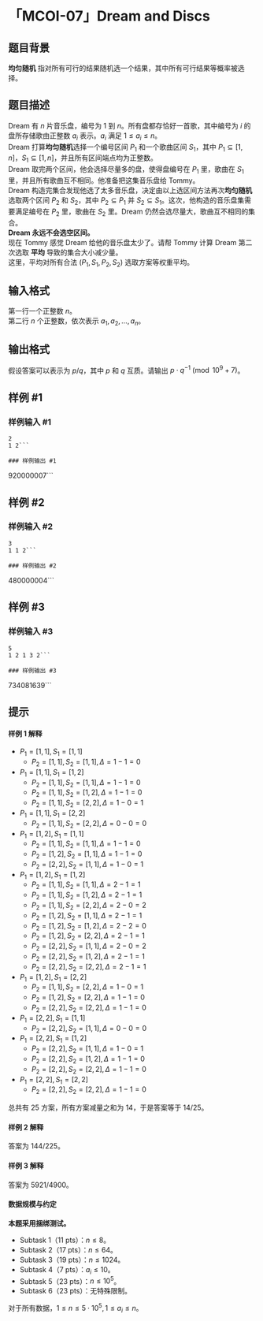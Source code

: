 # 「MCOI-07」Dream and Discs

## 题目背景

**均匀随机** 指对所有可行的结果随机选一个结果，其中所有可行结果等概率被选择。

## 题目描述

Dream 有 $n$ 片音乐盘，编号为 $1$ 到 $n$。所有盘都存恰好一首歌，其中编号为 $i$ 的盘所存储歌由正整数 $a_i$ 表示。$a_i$ 满足 $1\le a_i\le n$。  
Dream 打算**均匀随机**选择一个编号区间 $P_1$ 和一个歌曲区间 $S_1$，其中 $P_1\subseteq [1,n]$，$S_1\subseteq [1,n]$，并且所有区间端点均为正整数。  
Dream 取完两个区间，他会选择尽量多的盘，使得盘编号在 $P_1$ 里，歌曲在 $S_1$ 里，并且所有歌曲互不相同。他准备把这集音乐盘给 Tommy。  
Dream 构造完集合发现他选了太多音乐盘，决定由以上选区间方法再次**均匀随机**选取两个区间 $P_2$ 和 $S_2$，其中 $P_2\subseteq P_1$ 并 $S_2\subseteq S_1$。这次，他构造的音乐盘集需要满足编号在 $P_2$ 里，歌曲在 $S_2$ 里。Dream 仍然会选尽量大，歌曲互不相同的集合。  
**Dream 永远不会选空区间。**  
现在 Tommy 感觉 Dream 给他的音乐盘太少了。请帮 Tommy 计算 Dream 第二次选取 **平均** 导致的集合大小减少量。  
这里，平均对所有合法 $(P_1,S_1,P_2,S_2)$ 选取方案等权重平均。

## 输入格式

第一行一个正整数 $n$。  
第二行 $n$ 个正整数，依次表示 $a_1,a_2,\dots,a_n$。

## 输出格式

假设答案可以表示为 $p/q$，其中 $p$ 和 $q$ 互质。请输出 $p\cdot q^{-1}\pmod{10^9+7}$。

## 样例 #1

### 样例输入 #1
```
2
1 2```

### 样例输出 #1

```
920000007```

## 样例 #2

### 样例输入 #2
```
3
1 1 2```

### 样例输出 #2

```
480000004```

## 样例 #3

### 样例输入 #3
```
5
1 2 1 3 2```

### 样例输出 #3

```
734081639```

## 提示

#### 样例 1 解释

 - $P_1=[1,1],S_1=[1,1]$
   - $P_2=[1,1],S_2=[1,1],\Delta=1-1=0$
 - $P_1=[1,1],S_1=[1,2]$
   - $P_2=[1,1],S_2=[1,1],\Delta=1-1=0$
   - $P_2=[1,1],S_2=[1,2],\Delta=1-1=0$
   - $P_2=[1,1],S_2=[2,2],\Delta=1-0=1$
 - $P_1=[1,1],S_1=[2,2]$
   - $P_2=[1,1],S_2=[2,2],\Delta=0-0=0$
 - $P_1=[1,2],S_1=[1,1]$
   - $P_2=[1,1],S_2=[1,1],\Delta=1-1=0$
   - $P_2=[1,2],S_2=[1,1],\Delta=1-1=0$
   - $P_2=[2,2],S_2=[1,1],\Delta=1-0=1$
 - $P_1=[1,2],S_1=[1,2]$
   - $P_2=[1,1],S_2=[1,1],\Delta=2-1=1$
   - $P_2=[1,1],S_2=[1,2],\Delta=2-1=1$
   - $P_2=[1,1],S_2=[2,2],\Delta=2-0=2$
   - $P_2=[1,2],S_2=[1,1],\Delta=2-1=1$
   - $P_2=[1,2],S_2=[1,2],\Delta=2-2=0$
   - $P_2=[1,2],S_2=[2,2],\Delta=2-1=1$
   - $P_2=[2,2],S_2=[1,1],\Delta=2-0=2$
   - $P_2=[2,2],S_2=[1,2],\Delta=2-1=1$
   - $P_2=[2,2],S_2=[2,2],\Delta=2-1=1$
 - $P_1=[1,2],S_1=[2,2]$
   - $P_2=[1,1],S_2=[2,2],\Delta=1-0=1$
   - $P_2=[1,2],S_2=[2,2],\Delta=1-1=0$
   - $P_2=[2,2],S_2=[2,2],\Delta=1-1=0$
 - $P_1=[2,2],S_1=[1,1]$
   - $P_2=[2,2],S_2=[1,1],\Delta=0-0=0$
 - $P_1=[2,2],S_1=[1,2]$
   - $P_2=[2,2],S_2=[1,1],\Delta=1-0=1$
   - $P_2=[2,2],S_2=[1,2],\Delta=1-1=0$
   - $P_2=[2,2],S_2=[2,2],\Delta=1-1=0$
 - $P_1=[2,2],S_1=[2,2]$
   - $P_2=[2,2],S_2=[2,2],\Delta=1-1=0$

总共有 $25$ 方案，所有方案减量之和为 $14$，于是答案等于 $14/25$。

#### 样例 2 解释

答案为 $144/225$。

#### 样例 3 解释

答案为 $5921/4900$。

#### 数据规模与约定

**本题采用捆绑测试。**

 - Subtask 1（11 pts）：$n\le8$。
 - Subtask 2（17 pts）：$n\le64$。
 - Subtask 3（19 pts）：$n\le1024$。
 - Subtask 4（7 pts）：$a_i\le 10$。
 - Subtask 5（23 pts）：$n\le10^5$。
 - Subtask 6（23 pts）：无特殊限制。  

对于所有数据，$1\le n\le5\cdot10^5,1\le a_i\le n$。
